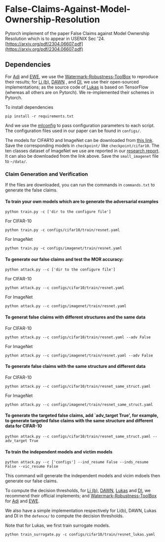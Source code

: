 # False-Claims-Against-Model-Ownership-Resolution
Pytorch implement of the paper False Claims against Model Ownership Resolution which is to appear in USENIX Sec '24.
[https://arxiv.org/pdf/2304.06607.pdf](https://arxiv.org/pdf/2304.06607.pdf)


## Dependencies
For [Adi](https://arxiv.org/abs/1802.04633) and [EWE](https://arxiv.org/abs/2002.12200), we use the [Watermark-Robustness-ToolBox](https://github.com/dnn-security/Watermark-Robustness-Toolbox) to reproduce their results; for [Li (b)](https://github.com/zhenglisec/Blind-Watermark-for-DNN), [DAWN](https://github.com/ssg-research/dawn-dynamic-adversarial-watermarking-of-neural-networks) , and [DI](https://github.com/cleverhans-lab/dataset-inference), we use their open-sourced implementations; as the source code of [Lukas](https://github.com/ayberkuckun/DNN-Fingerprinting) is based on TensorFlow (whereas all others are on Pytorch). We re-implemented their schemes in Pytorch.

To install dependencies
```
pip install -r requirements.txt
```

And we use the [mlconfig](https://github.com/narumiruna/mlconfig) to pass configuration parameters to each script. The configuration files used in our paper can be found in `configs/`.

The models for CIFAR10 and ImageNet can be downloaded from [this link](https://drive.google.com/drive/folders/1h1NcupuTF76XOdOY-CZWR_XMe4GJdmWx?usp=sharing). Save the corresponding models in `checkpoint/` like `checkpoint/cifar10`. The ten classes dataset of ImageNet we use are reported in our [research report](https://arxiv.org/pdf/2304.06607.pdf). It can also be downloaded from the link above. Save the `small_imagenet` file to `~/data/`.


### Claim Generation and Verification
If the files are downloaded, you can run the commands in `commands.txt` to generate the false claims.
#### To train your own models which are to generate the adversarial examples

```
python train.py -c ['dir to the configure file']
```
For CIFAR-10
```
python train.py -c configs/cifar10/train/resnet.yaml
```
For ImageNet
```
python train.py -c configs/imagenet/train/resnet.yaml
```

#### To generate our false claims and test the MOR accuracy:


```
python attack.py --c ['dir to the configure file'] 
```
For CIFAR-10
```
python attack.py --c configs/cifar10/train/resnet.yaml
```
For ImageNet
```
python attack.py --c configs/imagenet/train/resnet.yaml
```

#### To generat false claims with different structures and the same data

For CIFAR-10
```
python attack.py --c configs/cifar10/train/resnet.yaml --adv False
```
For ImageNet
```
python attack.py --c configs/imagenet/train/resnet.yaml --adv False
```

#### To generate false claims with the same structure and different data
For CIFAR-10
```
python attack.py --c configs/cifar10/train/resnet_same_struct.yaml
```
For ImageNet
```
python attack.py --c configs/imagenet/train/resnet_same_struct.yaml
```

#### To generate the targeted false claims, add `adv_target True', for example, to generate targeted false claims with the same structure and different data for CIFAR-10
```
python attack.py --c configs/cifar10/train/resnet_same_struct.yaml --adv_target True
```

#### To train the independent models and victim models
```
python attack.py --c ['configs'] --ind_resume False --inds_resume False --vic_resume False
```
This command will generate the independent models and vicim mdoels then generate our false claims.


To compute the decision thresholds, 
for [Li (b)](https://github.com/zhenglisec/Blind-Watermark-for-DNN), [DAWN](https://github.com/ssg-research/dawn-dynamic-adversarial-watermarking-of-neural-networks), [Lukas](https://github.com/ayberkuckun/DNN-Fingerprinting) and  [DI](https://github.com/cleverhans-lab/dataset-inference), we recommend their official implements; and [Watermark-Robustness-ToolBox](https://github.com/dnn-security/Watermark-Robustness-Toolbox) for [Adi](https://arxiv.org/abs/1802.04633) and [EWE](https://arxiv.org/abs/2002.12200).

We also have a simple implementation respectively for Li(b), DAWN, Lukas and DI in the `defence/` to compute the decision thresholds.

Note that for Lukas, we first train surrogate models.

```
python train_surrogate.py -c configs/cifar10/train/resnet_lukas.yaml
```